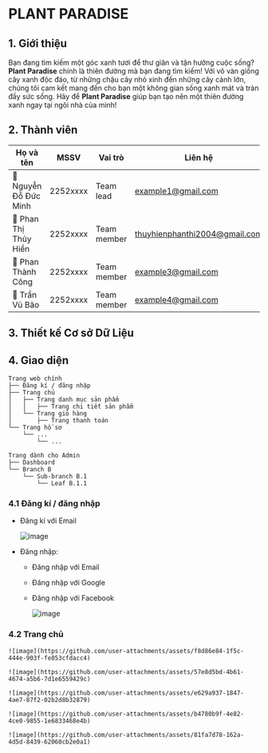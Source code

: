 # PLANT PARADISE
## 1. Giới thiệu 
Bạn đang tìm kiếm một góc xanh tươi để thư giãn và tận hưởng cuộc sống? **Plant Paradise** chính là thiên đường mà bạn đang tìm kiếm! Với vô vàn giống cây xanh độc đáo, từ những chậu cây nhỏ xinh đến những cây cảnh lớn, chúng tôi cam kết mang đến cho bạn một không gian sống xanh mát và tràn đầy sức sống. Hãy để **Plant Paradise** giúp bạn tạo nên một thiên đường xanh ngay tại ngôi nhà của mình!
## 2. Thành viên
Họ và tên | MSSV | Vai trò | Liên hệ |
|-----------|-----------|---------|---------|
🌱 Nguyễn Đỗ Đức Minh | 2252xxxx | Team lead | example1@gmail.com |
🌱 Phan Thị Thủy Hiền | 2252xxxx | Team member | thuyhienphanthi2004@gmail.com |
🌱 Phan Thành Công | 2252xxxx | Team member | example3@gmail.com |
🌱 Trần Vũ Bão | 2252xxxx | Team member | example4@gmail.com |
## 3. Thiết kế Cơ sở Dữ Liệu 

## 4. Giao diện 
```
Trang web chính
├── Đăng kí / đăng nhập
├── Trang chủ 
│   ├── Trang danh mục sản phẩm
│   │   ├── Trang chi tiết sản phẩm
│   └── Trang giỏ hàng 
│       ├── Trang thanh toán 
└── Trang hồ sơ
	└── ...
		└── ...

Trang dành cho Admin
├── Dashboard
└── Branch B
	└── Sub-branch B.1
		└── Leaf B.1.1
```
### 4.1 Đăng kí / đăng nhập
- Đăng kí với Email

    ![image](https://github.com/user-attachments/assets/5571fb0d-0420-4ea8-a325-b2b90e6b6436)
- Đăng nhập:
  - Đăng nhập với Email
  - Đăng nhập với Google
  - Đăng nhập với Facebook
  
    ![image](https://github.com/user-attachments/assets/617cf64f-b6a5-4a7f-8605-5630128bdfc4)
### 4.2 Trang chủ
    ![image](https://github.com/user-attachments/assets/f8d86e84-1f5c-444e-903f-fe853cfdacc4)
    
    ![image](https://github.com/user-attachments/assets/57e8d5bd-4b61-4674-a5b6-7d1e6559429c)
    
    ![image](https://github.com/user-attachments/assets/e629a937-1847-4ae7-87f2-02b2d8b32879)
    
    ![image](https://github.com/user-attachments/assets/b4780b9f-4e82-4ce0-9855-1e6833468e4b)
    
    ![image](https://github.com/user-attachments/assets/81fa7d78-162a-4d5d-8439-62060cb2e0a1)


